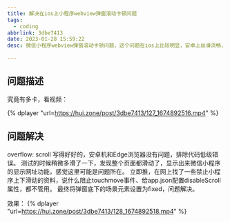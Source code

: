 ```yaml
---
title: 解决在ios上小程序webview弹窗滚动卡顿问题
tags:
  - coding
abbrlink: 3dbe7413
date: 2023-01-28 15:59:22
desc: 微信小程序webview弹窗滚动卡顿问题，这个问题在ios上比较明显，安卓上丝滑流畅，不清楚原因。

---
```


## 问题描述
究竟有多卡，看视频：

{% dplayer "url=https://hui.zone/post/3dbe7413/127_1674892516.mp4" %}

## 问题解决
overflow: scroll 写得好好的，安卓机和Edge浏览器没有问题，排除代码低级错误。
测试的时候稍微多滑了一下，发现整个页面都滑动了，显示出来微信小程序的显示网址功能，感觉这里可能是问题所在。
立即推，在网上找了一些禁止小程序上下滑动的资料，说什么阻止touchmove事件、给app.json配置disableScroll属性，都不管用。
最终将弹窗底下的场景元素设置为fixed，问题解决。

效果：
{% dplayer "url=https://hui.zone/post/3dbe7413/128_1674892518.mp4" %} 
